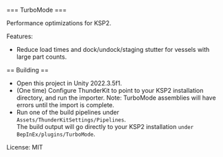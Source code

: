 === TurboMode ===

Performance optimizations for KSP2.

Features:

- Reduce load times and dock/undock/staging stutter for vessels with large part counts.

== Building ==

- Open this project in Unity 2022.3.5f1.
- (One time) Configure ThunderKit to point to your KSP2 installation directory, and run the importer.
  Note: TurboMode assemblies will have errors until the import is complete.
- Run one of the build pipelines under `Assets/ThunderKitSettings/Pipelines`.  
  The build output will go directly to your KSP2 installation `under BepInEx/plugins/TurboMode`.

License: MIT
